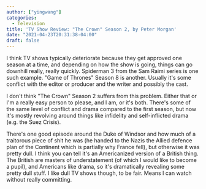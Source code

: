 ```yaml
---
author: ["yingwang"]
categories:
  - Television
title: 'TV Show Review: "The Crown" Season 2, by Peter Morgan'
date: "2021-04-23T20:31:38-04:00"
draft: false
---
```


I think TV shows typically deteriorate because they get approved one season at a
time, and depending on how the show is going, things can go downhill really,
really quickly. Spiderman 3 from the Sam Raimi series is one such example. "Game
of Thrones" Season 8 is another. Usually it's some conflict with the editor or
producer and the writer and possibly the cast.

I don't think "The Crown" Season 2 suffers from this problem. Either that or I'm
a really easy person to please, and I am, or it's both. There's some of the same
level of conflict and drama compared to the first season, but now it's mostly
revolving around things like infidelity and self-inflicted drama (e.g. the Suez
Crisis).

There's one good episode around the Duke of Windsor and how much of a traitorous
piece of shit he was (he handed to the Nazis the Allied defence plan of the
Continent which is partially why France fell), but otherwise it was pretty dull.
I think you can tell it's an Americanized version of a British thing. The
British are masters of understatement (of which I would like to become a pupil),
and Americans like drama, so it's dramatically revealing some pretty dull stuff.
I like dull TV shows though, to be fair. Means I can watch without really
committing.

